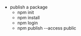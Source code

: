 - publish a package 
   - npm init
   - npm install
   - npm login
   - npm publish --access public
